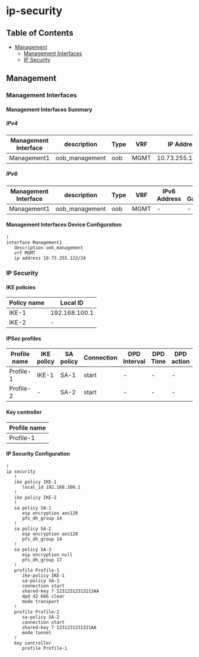 # ip-security

## Table of Contents

- [Management](#management)
  - [Management Interfaces](#management-interfaces)
  - [IP Security](#ip-security)

## Management

### Management Interfaces

#### Management Interfaces Summary

##### IPv4

| Management Interface | description | Type | VRF | IP Address | Gateway |
| -------------------- | ----------- | ---- | --- | ---------- | ------- |
| Management1 | oob_management | oob | MGMT | 10.73.255.122/24 | 10.73.255.2 |

##### IPv6

| Management Interface | description | Type | VRF | IPv6 Address | IPv6 Gateway |
| -------------------- | ----------- | ---- | --- | ------------ | ------------ |
| Management1 | oob_management | oob | MGMT | - | - |

#### Management Interfaces Device Configuration

```eos
!
interface Management1
   description oob_management
   vrf MGMT
   ip address 10.73.255.122/24
```

### IP Security

#### IKE policies

| Policy name | Local ID |
| ----------- | -------- |
| IKE-1 | 192.168.100.1 |
| IKE-2 | - |

#### IPSec profiles

| Profile name | IKE policy | SA policy | Connection | DPD Interval | DPD Time | DPD action | Mode |
| ------------ | ---------- | ----------| ---------- | ------------ | -------- | ---------- | ---- |
| Profile-1 | IKE-1 | SA-1 | start | - | - | - | transport |
| Profile-2 | - | SA-2 | start | - | - | - | tunnel |

#### Key controller

| Profile name |
| ------------ |
| Profile-1 |

#### IP Security Configuration

```eos
!
ip security
   !
   ike policy IKE-1
      local_id 192.168.100.1
   !
   ike policy IKE-2
   !
   sa policy SA-1
      esp encryption aes128
      pfs_dh_group 14
   !
   sa policy SA-2
      esp encryption aes128
      pfs_dh_group 14
   !
   sa policy SA-3
      esp encryption null
      pfs_dh_group 17
   !
   profile Profile-1
      ike-policy IKE-1
      sa-policy SA-1
      connection start
      shared-key 7 12312312313213AA
      dpd 42 666 clear
      mode transport
   !
   profile Profile-2
      sa-policy SA-2
      connection start
      shared-key 7 1231231231321AA
      mode tunnel
   !
   key controller
      profile Profile-1
```
